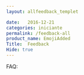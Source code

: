 ```yaml
---
layout: allfeedback_templet

date:   2016-12-21
categories: iniciante
permalink: /feedback-all
product_name: EmojiAdded
Title:  Feedback
Hide: true
---
```

FAQ:
